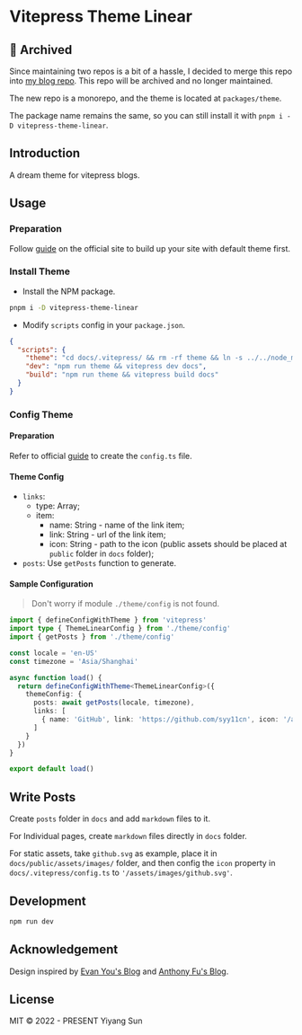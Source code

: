 # Vitepress Theme Linear

## 📣 Archived

Since maintaining two repos is a bit of a hassle, I decided to merge this repo into [my blog repo](https://github.com/yysuen/blog). This repo will be archived and no longer maintained.

The new repo is a monorepo, and the theme is located at `packages/theme`.

The package name remains the same, so you can still install it with `pnpm i -D vitepress-theme-linear`.

## Introduction

A dream theme for vitepress blogs.

## Usage

### Preparation

Follow [guide](https://vitepress.vuejs.org/guide/getting-started.html) on the official site to build up your site with default theme first.

### Install Theme

- Install the NPM package.

```bash
pnpm i -D vitepress-theme-linear
```

- Modify `scripts` config in your `package.json`.

```json
{
  "scripts": {
    "theme": "cd docs/.vitepress/ && rm -rf theme && ln -s ../../node_modules/vitepress-theme-linear/src theme && cd ../../",
    "dev": "npm run theme && vitepress dev docs",
    "build": "npm run theme && vitepress build docs"
  }
}
```

### Config Theme

#### Preparation

Refer to official [guide](https://vitepress.vuejs.org/guide/configuration.html#typed-theme-config) to create the `config.ts` file.

#### Theme Config

- `links`:
  - type: Array;
  - item: 
    - name: String - name of the link item;
    - link: String - url of the link item;
    - icon: String - path to the icon (public assets should be placed at `public` folder in `docs` folder);
- `posts`: Use `getPosts` function to generate.

#### Sample Configuration

> Don't worry if module `./theme/config` is not found.

```ts
import { defineConfigWithTheme } from 'vitepress'
import type { ThemeLinearConfig } from './theme/config'
import { getPosts } from './theme/config'

const locale = 'en-US'
const timezone = 'Asia/Shanghai'

async function load() {
  return defineConfigWithTheme<ThemeLinearConfig>({
    themeConfig: {
      posts: await getPosts(locale, timezone),
      links: [
        { name: 'GitHub', link: 'https://github.com/syy11cn', icon: '/assets/images/github.svg' },
      ]
    }
  })
}

export default load()
```

## Write Posts

Create `posts` folder in `docs` and add `markdown` files to it.

For Individual pages, create `markdown` files directly in `docs` folder.

For static assets, take `github.svg` as example, place it in `docs/public/assets/images/` folder, and then config the `icon` property in `docs/.vitepress/config.ts` to `'/assets/images/github.svg'`.

## Development

```bash
npm run dev
```

## Acknowledgement

Design inspired by [Evan You's Blog](https://blog.evanyou.me/) and [Anthony Fu's Blog](https://antfu.me/).

## License

MIT &copy; 2022 - PRESENT Yiyang Sun
